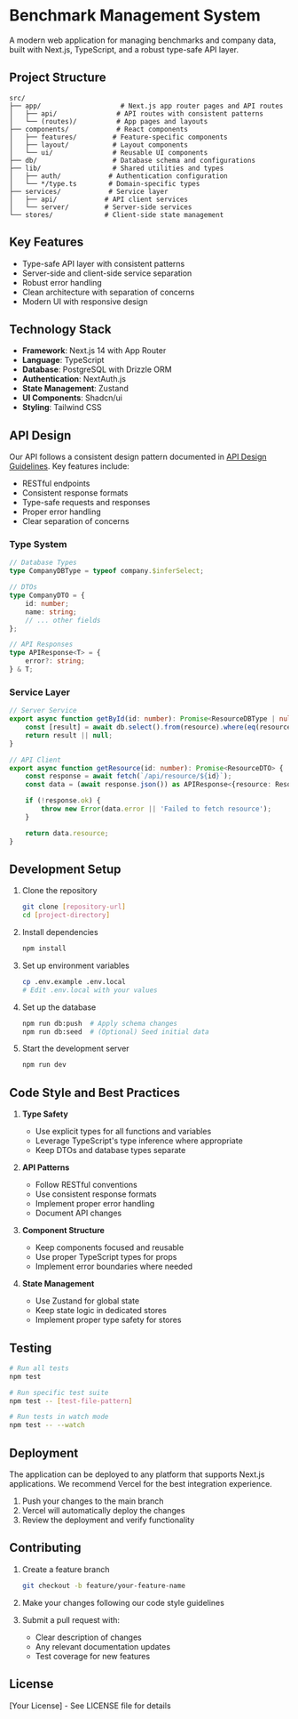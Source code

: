 # Benchmark Management System

A modern web application for managing benchmarks and company data, built with Next.js, TypeScript, and a robust type-safe API layer.

## Project Structure

```
src/
├── app/                    # Next.js app router pages and API routes
│   ├── api/               # API routes with consistent patterns
│   └── (routes)/          # App pages and layouts
├── components/            # React components
│   ├── features/         # Feature-specific components
│   ├── layout/           # Layout components
│   └── ui/               # Reusable UI components
├── db/                   # Database schema and configurations
├── lib/                  # Shared utilities and types
│   ├── auth/            # Authentication configuration
│   └── */type.ts        # Domain-specific types
├── services/            # Service layer
│   ├── api/            # API client services
│   └── server/         # Server-side services
└── stores/             # Client-side state management
```

## Key Features

- Type-safe API layer with consistent patterns
- Server-side and client-side service separation
- Robust error handling
- Clean architecture with separation of concerns
- Modern UI with responsive design

## Technology Stack

- **Framework**: Next.js 14 with App Router
- **Language**: TypeScript
- **Database**: PostgreSQL with Drizzle ORM
- **Authentication**: NextAuth.js
- **State Management**: Zustand
- **UI Components**: Shadcn/ui
- **Styling**: Tailwind CSS

## API Design

Our API follows a consistent design pattern documented in [API Design Guidelines](docs/api-design.md). Key features include:

- RESTful endpoints
- Consistent response formats
- Type-safe requests and responses
- Proper error handling
- Clear separation of concerns

### Type System

```typescript
// Database Types
type CompanyDBType = typeof company.$inferSelect;

// DTOs
type CompanyDTO = {
	id: number;
	name: string;
	// ... other fields
};

// API Responses
type APIResponse<T> = {
	error?: string;
} & T;
```

### Service Layer

```typescript
// Server Service
export async function getById(id: number): Promise<ResourceDBType | null> {
	const [result] = await db.select().from(resource).where(eq(resource.id, id));
	return result || null;
}

// API Client
export async function getResource(id: number): Promise<ResourceDTO> {
	const response = await fetch(`/api/resource/${id}`);
	const data = (await response.json()) as APIResponse<{resource: ResourceDTO}>;

	if (!response.ok) {
		throw new Error(data.error || 'Failed to fetch resource');
	}

	return data.resource;
}
```

## Development Setup

1. Clone the repository

   ```bash
   git clone [repository-url]
   cd [project-directory]
   ```

2. Install dependencies

   ```bash
   npm install
   ```

3. Set up environment variables

   ```bash
   cp .env.example .env.local
   # Edit .env.local with your values
   ```

4. Set up the database

   ```bash
   npm run db:push  # Apply schema changes
   npm run db:seed  # (Optional) Seed initial data
   ```

5. Start the development server
   ```bash
   npm run dev
   ```

## Code Style and Best Practices

1. **Type Safety**

   - Use explicit types for all functions and variables
   - Leverage TypeScript's type inference where appropriate
   - Keep DTOs and database types separate

2. **API Patterns**

   - Follow RESTful conventions
   - Use consistent response formats
   - Implement proper error handling
   - Document API changes

3. **Component Structure**

   - Keep components focused and reusable
   - Use proper TypeScript types for props
   - Implement error boundaries where needed

4. **State Management**
   - Use Zustand for global state
   - Keep state logic in dedicated stores
   - Implement proper type safety for stores

## Testing

```bash
# Run all tests
npm test

# Run specific test suite
npm test -- [test-file-pattern]

# Run tests in watch mode
npm test -- --watch
```

## Deployment

The application can be deployed to any platform that supports Next.js applications. We recommend Vercel for the best integration experience.

1. Push your changes to the main branch
2. Vercel will automatically deploy the changes
3. Review the deployment and verify functionality

## Contributing

1. Create a feature branch

   ```bash
   git checkout -b feature/your-feature-name
   ```

2. Make your changes following our code style guidelines

3. Submit a pull request with:
   - Clear description of changes
   - Any relevant documentation updates
   - Test coverage for new features

## License

[Your License] - See LICENSE file for details
